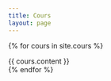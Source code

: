 ```yaml
---
title: Cours
layout: page
---
```


{% for cours in site.cours %}
  <div class="cours">
    {{ cours.content }}
  </div>
{% endfor %}
